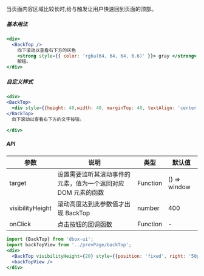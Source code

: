 
当页面内容区域比较长时,给与触发让用户快速回到页面的顶部。

##### **基本用法**

```jsx
<div>
  <BackTop />
    向下滚动以查看右下方的灰色
    <strong style={{ color: 'rgba(64, 64, 64, 0.6)' }}> gray </strong>
    按钮。
</div>
```

##### **自定义样式**

```jsx
<div>
<BackTop>
  <div style={{height: 40,width: 40, marginTop: 40, textAlign: 'center',borderRadius: 4,fontSize: 20,backgroundColor: '#13B886',color: '#fff',lineHeight: '40px', fontSize: 14}}>返回</div>
</BackTop>
  向下滚动以查看右下方的文字按钮。

</div>
```

##### **API**

| 参数 | 说明 | 类型 | 默认值 |
| --- | --- | --- | --- |
| target | 设置需要监听其滚动事件的元素，值为一个返回对应 DOM 元素的函数 | Function | () => window |
| visibilityHeight | 滚动高度达到此参数值才出现 BackTop | number | 400 |
| onClick | 点击按钮的回调函数 | Function | - |

```jsx noeditor
import {BackTop} from 'dbox-ui';
import backTopView from '../prevPage/backTop';
<div>
  <BackTop visibilityHeight={20} style={{position: 'fixed', right: '50px'}}/>
  <backTopView />
</div>
```
